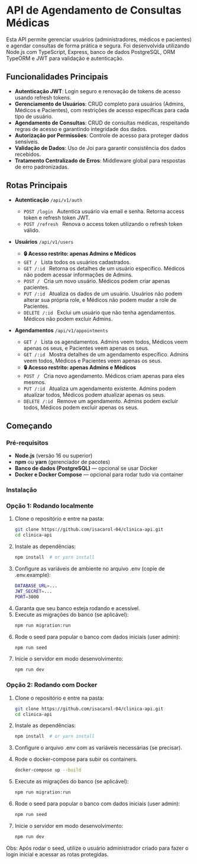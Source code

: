 # API de Agendamento de Consultas Médicas

Esta API permite gerenciar usuários (administradores, médicos e pacientes) e agendar consultas de forma prática e segura. Foi desenvolvida utilizando Node.js com TypeScript, Express, banco de dados PostgreSQL, ORM TypeORM e JWT para validação e autenticação.

## Funcionalidades Principais

* **Autenticação JWT**: Login seguro e renovação de tokens de acesso usando refresh tokens.
* **Gerenciamento de Usuários**: CRUD completo para usuários (Admins, Médicos e Pacientes), com restrições de acesso específicas para cada tipo de usuário.
* **Agendamento de Consultas**: CRUD de consultas médicas, respeitando regras de acesso e garantindo integridade dos dados.
* **Autorização por Permissões**: Controle de acesso para proteger dados sensíveis.
* **Validação de Dados**: Uso de Joi para garantir consistência dos dados recebidos.
* **Tratamento Centralizado de Erros**: Middleware global para respostas de erro padronizadas.

## Rotas Principais

* **Autenticação** ``` /api/v1/auth ```

    * ```POST /login ```
        Autentica usuário via email e senha. Retorna access token e refresh token JWT.
    * ```POST /refresh ```
        Renova o access token utilizando o refresh token válido.

* **Usuários** ``` /api/v1/users ```

    * **🔒 Acesso restrito: apenas Admins e Médicos**
    * ```GET / ```
        Lista todos os usuários cadastrados.
    * ```GET /:id ```
        Retorna os detalhes de um usuário específico. Médicos não podem acessar informações de Admins.
    * ```POST / ```
        Cria um novo usuário. Médicos podem criar apenas pacientes.
    * ```PUT /:id ```
        Atualiza os dados de um usuário. Usuários não podem alterar sua própria role, e Médicos não podem mudar a role de Pacientes.
    * ```DELETE /:id ```
        Exclui um usuário que não tenha agendamentos. Médicos não podem excluir Admins.

* **Agendamentos** ```/api/v1/appointments```

    * ```GET / ```
        Lista os agendamentos. Admins veem todos, Médicos veem apenas os seus, e Pacientes veem apenas os seus.
    * ```GET /:id ```
        Mostra detalhes de um agendamento específico. Admins veem todos, Médicos e Pacientes veem apenas os seus.
    * **🔒 Acesso restrito: apenas Admins e Médicos**
    * ```POST / ```
        Cria novo agendamento. Médicos criam apenas para eles mesmos.
    * ```PUT /:id ```
        Atualiza um agendamento existente. Admins podem atualizar todos, Médicos podem atualizar apenas os seus.
    * ```DELETE /:id ```
        Remove um agendamento. Admins podem excluir todos, Médicos podem excluir apenas os seus.

## Começando

### Pré-requisitos

* **Node.js** (versão 16 ou superior)
* **npm** ou **yarn** (gerenciador de pacotes)
* **Banco de dados (PostgreSQL)** — opcional se usar Docker
* **Docker e Docker Compose** — opcional para rodar tudo via container

###  Instalação

### Opção 1: Rodando localmente

1. Clone o repositório e entre na pasta:
   ```bash
   git clone https://github.com/isacarol-04/clinica-api.git
   cd clinica-api
   ```
2. Instale as dependências:
    ```bash
    npm install  # or yarn install
    ```
3. Configure as variáveis de ambiente no arquivo .env (copie de .env.example):
    ```bash
    DATABASE_URL=...
    JWT_SECRET=...
    PORT=3000
    ```
4. Garanta que seu banco esteja rodando e acessível.
5. Execute as migrações do banco (se aplicável):
    ```bash
    npm run migration:run
    ```
6. Rode o seed para popular o banco com dados iniciais (user admin):
    ```bash
    npm run seed
    ```
7. Inicie o servidor em modo desenvolvimento:
    ```bash
    npm run dev
    ```

### Opção 2: Rodando com Docker 

1. Clone o repositório e entre na pasta:

   ```bash
   git clone https://github.com/isacarol-04/clinica-api.git
   cd clinica-api
   ```
2. Instale as dependências:

    ```bash
    npm install  # or yarn install
    ```
3. Configure o arquivo .env com as variáveis necessárias (se precisar).
4. Rode o docker-compose para subir os containers.
    ```bash
    docker-compose up --build
    ```
5. Execute as migrações do banco (se aplicável):
    ```bash
    npm run migration:run
    ```
6. Rode o seed para popular o banco com dados iniciais (user admin):
    ```bash
    npm run seed
    ```
7. Inicie o servidor em modo desenvolvimento:
    ```bash
    npm run dev
    ```

Obs:
Após rodar o seed, utilize o usuário administrador criado para fazer o login inicial e acessar as rotas protegidas.